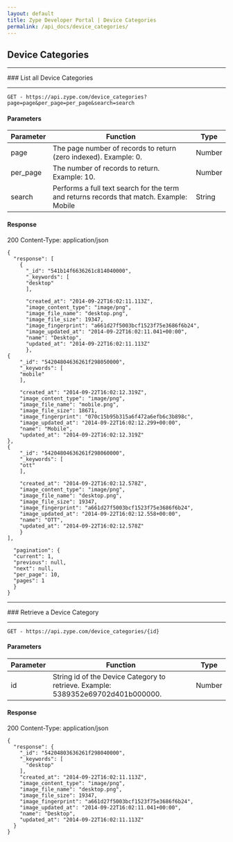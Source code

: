 ```yaml
---
layout: default
title: Zype Developer Portal | Device Categories
permalink: /api_docs/device_categories/
---
```


## Device Categories
<hr>
### List all Device Categories
<hr>

<pre><code>GET - https://api.zype.com/device_categories?page=page&per_page=per_page&search=search
</code></pre>

#### Parameters

Parameter | Function | Type
--------- | -------- | ----
page | The page number of records to return (zero indexed). Example: 0. | Number
per_page | The number of records to return. Example: 10. | Number
search | Performs a full text search for the term and returns records that match. Example: Mobile | String

#### Response
200
Content-Type: application/json

<pre><code>{
  "response": [
    {
      "&#95;id": "541b14f6636261c814040000",
      "&#95;keywords": [
      "desktop"
      ],

      "created_at": "2014-09-22T16:02:11.113Z",
      "image_content_type": "image/png",
      "image_file_name": "desktop.png",
      "image_file_size": 19347,
      "image_fingerprint": "a661d27f5003bcf1523f75e3686f6b24",
      "image_updated_at": "2014-09-22T16:02:11.041+00:00",
      "name": "Desktop",
      "updated_at": "2014-09-22T16:02:11.113Z"
      },
{
    "&#95;id": "54204804636261f298050000",
    "&#95;keywords": [
    "mobile"
    ],

    "created_at": "2014-09-22T16:02:12.319Z",
    "image_content_type": "image/png",
    "image_file_name": "mobile.png",
    "image_file_size": 18671,
    "image_fingerprint": "070c15b95b315a6f472a6efb6c3b898c",
    "image_updated_at": "2014-09-22T16:02:12.299+00:00",
    "name": "Mobile",
    "updated_at": "2014-09-22T16:02:12.319Z"
},
{
    "&#95;id": "54204804636261f298060000",
    "&#95;keywords": [
    "ott"
    ],

    "created_at": "2014-09-22T16:02:12.578Z",
    "image_content_type": "image/png",
    "image_file_name": "desktop.png",
    "image_file_size": 19347,
    "image_fingerprint": "a661d27f5003bcf1523f75e3686f6b24",
    "image_updated_at": "2014-09-22T16:02:12.558+00:00",
    "name": "OTT",
    "updated_at": "2014-09-22T16:02:12.578Z"
    }
],

  "pagination": {
  "current": 1,
  "previous": null,
  "next": null,
  "per_page": 10,
  "pages": 1
  }
}
</code></pre>

<hr>
### Retrieve a Device Category
<hr>

<pre><code>GET - https://api.zype.com/device_categories/{id}
</code></pre>

#### Parameters

Parameter | Function | Type
--------- | -------- | ----
id | String id of the Device Category to retrieve. Example: 5389352e69702d401b000000. | Number

#### Response
200
Content-Type: application/json

<pre><code>{
  "response": {
    "&#95;id": "54204803636261f298040000",
    "&#95;keywords": [
      "desktop"
    ],
    "created_at": "2014-09-22T16:02:11.113Z",
    "image_content_type": "image/png",
    "image_file_name": "desktop.png",
    "image_file_size": 19347,
    "image_fingerprint": "a661d27f5003bcf1523f75e3686f6b24",
    "image_updated_at": "2014-09-22T16:02:11.041+00:00",
    "name": "Desktop",
    "updated_at": "2014-09-22T16:02:11.113Z"
  }
}
